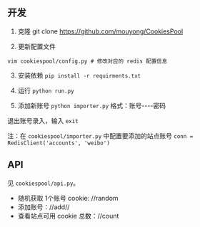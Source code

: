 ## 开发

1. 克隆
git clone https://github.com/mouyong/CookiesPool

2. 更新配置文件
```
vim cookiespool/config.py # 修改对应的 redis 配置信息
```

3. 安装依赖
`pip install -r requirments.txt`

4. 运行
`python run.py`

5. 添加新账号
`python importer.py`
格式：账号----密码

退出账号录入，输入 `exit`

注：在 `cookiespool/importer.py` 中配置要添加的站点账号
`conn = RedisClient('accounts', 'weibo')`

## API

见 `cookiespool/api.py`。

- 随机获取 1个账号 cookie: /<website>/random
- 添加账号：/<website>/add/<username>/<password>
- 查看站点可用 cookie 总数：/<website>/count
